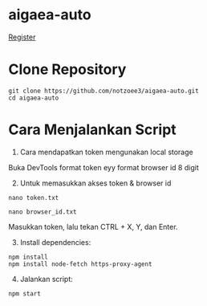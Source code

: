 # aigaea-auto

[Register](https://app.aigaea.net/register?ref=gaoYUGe0lhdqz7)

# Clone Repository 
```
git clone https://github.com/notzoee3/aigaea-auto.git
cd aigaea-auto

```

# Cara Menjalankan Script

1. Cara mendapatkan token
mengunakan local storage

Buka DevTools 
format token eyy
format browser id 8 digit

2. Untuk memasukkan akses token & browser id

```
nano token.txt
```

```
nano browser_id.txt
```

Masukkan token, lalu tekan CTRL + X, Y, dan Enter.


3. Install dependencies:

```
npm install
npm install node-fetch https-proxy-agent
```


4. Jalankan script:

```
npm start
```
